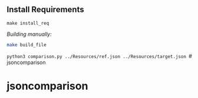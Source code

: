 ## Install Requirements
```
make install_req
```

_Building manually:_

```bash
make build_file
````

```python3 comparison.py ../Resources/ref.json ../Resources/target.json ```# jsoncomparison
# jsoncomparison
